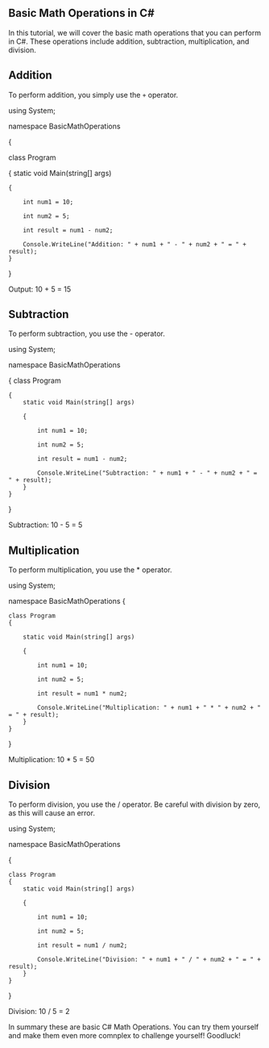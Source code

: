 ## Basic Math Operations in C# 
In this tutorial, we will cover the basic math operations that you can perform in C#. These operations include addition, subtraction, multiplication, and division. 
## Addition

To perform addition, you simply use the `+` operator. 

 using System;
 
namespace BasicMathOperations

 {
  
   class Program
  
 {
    static void Main(string[] args)
    
    {
    
        int num1 = 10;
        
        int num2 = 5;
        
        int result = num1 - num2;

        Console.WriteLine("Addition: " + num1 + " - " + num2 + " = " + result);
    }
}

Output: 10 + 5 = 15

## Subtraction

To perform subtraction, you use the - operator.



using System;

namespace BasicMathOperations

{
    class Program
    
    {
        static void Main(string[] args)
        
        {
        
            int num1 = 10;
            
            int num2 = 5;
            
            int result = num1 - num2;

            Console.WriteLine("Subtraction: " + num1 + " - " + num2 + " = " + result);
        }
    }
}


Subtraction: 10 - 5 = 5

## Multiplication

To perform multiplication, you use the * operator.



using System;

namespace BasicMathOperations
{

    class Program
    {
    
        static void Main(string[] args)
        
        {
        
            int num1 = 10;
            
            int num2 = 5;
            
            int result = num1 * num2;

            Console.WriteLine("Multiplication: " + num1 + " * " + num2 + " = " + result);
        }
    }
}

Multiplication: 10 * 5 = 50


## Division

To perform division, you use the / operator. Be careful with division by zero, as this will cause an error.

using System;

namespace BasicMathOperations

{

    class Program
    {
        static void Main(string[] args)
        
        {
        
            int num1 = 10;
            
            int num2 = 5;
            
            int result = num1 / num2;

            Console.WriteLine("Division: " + num1 + " / " + num2 + " = " + result);
        }
    }
}

Division: 10 / 5 = 2

In summary these are basic C# Math Operations. You can try them yourself and make them even more comnplex to challenge yourself! Goodluck!
